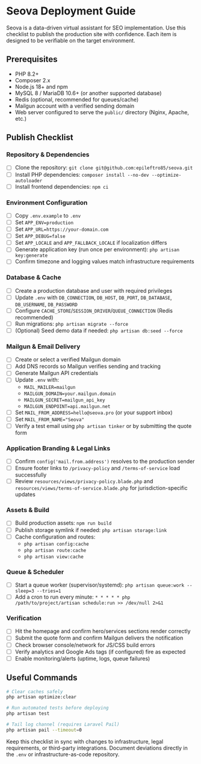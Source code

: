 # Seova Deployment Guide

Seova is a data-driven virtual assistant for SEO implementation. Use this checklist to publish the production site with confidence. Each item is designed to be verifiable on the target environment.

## Prerequisites

- PHP 8.2+
- Composer 2.x
- Node.js 18+ and npm
- MySQL 8 / MariaDB 10.6+ (or another supported database)
- Redis (optional, recommended for queues/cache)
- Mailgun account with a verified sending domain
- Web server configured to serve the `public/` directory (Nginx, Apache, etc.)

## Publish Checklist

### Repository & Dependencies
- [ ] Clone the repository: `git clone git@github.com:epileftro85/seova.git`
- [ ] Install PHP dependencies: `composer install --no-dev --optimize-autoloader`
- [ ] Install frontend dependencies: `npm ci`

### Environment Configuration
- [ ] Copy `.env.example` to `.env`
- [ ] Set `APP_ENV=production`
- [ ] Set `APP_URL=https://your-domain.com`
- [ ] Set `APP_DEBUG=false`
- [ ] Set `APP_LOCALE` and `APP_FALLBACK_LOCALE` if localization differs
- [ ] Generate application key (run once per environment): `php artisan key:generate`
- [ ] Confirm timezone and logging values match infrastructure requirements

### Database & Cache
- [ ] Create a production database and user with required privileges
- [ ] Update `.env` with `DB_CONNECTION`, `DB_HOST`, `DB_PORT`, `DB_DATABASE`, `DB_USERNAME`, `DB_PASSWORD`
- [ ] Configure `CACHE_STORE`/`SESSION_DRIVER`/`QUEUE_CONNECTION` (Redis recommended)
- [ ] Run migrations: `php artisan migrate --force`
- [ ] (Optional) Seed demo data if needed: `php artisan db:seed --force`

### Mailgun & Email Delivery
- [ ] Create or select a verified Mailgun domain
- [ ] Add DNS records so Mailgun verifies sending and tracking
- [ ] Generate Mailgun API credentials
- [ ] Update `.env` with:
  - `MAIL_MAILER=mailgun`
  - `MAILGUN_DOMAIN=your.mailgun.domain`
  - `MAILGUN_SECRET=mailgun_api_key`
  - `MAILGUN_ENDPOINT=api.mailgun.net`
- [ ] Set `MAIL_FROM_ADDRESS=hello@seova.pro` (or your support inbox)
- [ ] Set `MAIL_FROM_NAME="Seova"`
- [ ] Verify a test email using `php artisan tinker` or by submitting the quote form

### Application Branding & Legal Links
- [ ] Confirm `config('mail.from.address')` resolves to the production sender
- [ ] Ensure footer links to `/privacy-policy` and `/terms-of-service` load successfully
- [ ] Review `resources/views/privacy-policy.blade.php` and `resources/views/terms-of-service.blade.php` for jurisdiction-specific updates

### Assets & Build
- [ ] Build production assets: `npm run build`
- [ ] Publish storage symlink if needed: `php artisan storage:link`
- [ ] Cache configuration and routes:
  - `php artisan config:cache`
  - `php artisan route:cache`
  - `php artisan view:cache`

### Queue & Scheduler
- [ ] Start a queue worker (supervisor/systemd): `php artisan queue:work --sleep=3 --tries=1`
- [ ] Add a cron to run every minute: `* * * * * php /path/to/project/artisan schedule:run >> /dev/null 2>&1`

### Verification
- [ ] Hit the homepage and confirm hero/services sections render correctly
- [ ] Submit the quote form and confirm Mailgun delivers the notification
- [ ] Check browser console/network for JS/CSS build errors
- [ ] Verify analytics and Google Ads tags (if configured) fire as expected
- [ ] Enable monitoring/alerts (uptime, logs, queue failures)

## Useful Commands

```bash
# Clear caches safely
php artisan optimize:clear

# Run automated tests before deploying
php artisan test

# Tail log channel (requires Laravel Pail)
php artisan pail --timeout=0
```

Keep this checklist in sync with changes to infrastructure, legal requirements, or third-party integrations. Document deviations directly in the `.env` or infrastructure-as-code repository.

